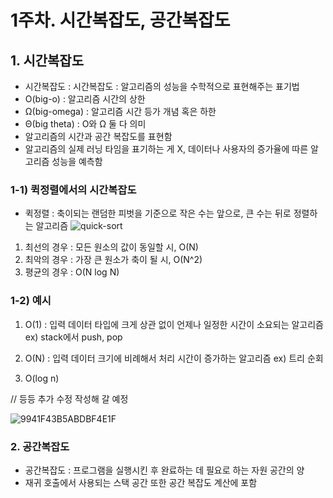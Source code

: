 # 1주차. 시간복잡도, 공간복잡도

## 1. 시간복잡도
- 시간복잡도 : 시간복잡도 : 알고리즘의 성능을 수학적으로 표현해주는 표기법
- O(big-o) : 알고리즘 시간의 상한
- Ω(big-omega) : 알고리즘 시간 등가 개념 혹은 하한
- Θ(big theta) : O와 Ω 둘 다 의미
- 알고리즘의 시간과 공간 복잡도를 표현함
- 알고리즘의 실제 러닝 타임을 표기하는 게 X, 데이터나 사용자의 증가율에 따른 알고리즘 성능을 예측함

### 1-1) 퀵정렬에서의 시간복잡도
- 퀵정렬 : 축이되는 랜덤한 피벗을 기준으로 작은 수는 앞으로, 큰 수는 뒤로 정렬하는 알고리즘
![quick-sort](https://user-images.githubusercontent.com/62649658/158055092-0d161199-8657-487a-9ec9-1f92af572237.png)
1) 최선의 경우 : 모든 원소의 값이 동일할 시, O(N)
2) 최악의 경우 : 가장 큰 원소가 축이 될 시, O(N^2)
3) 평균의 경우 : O(N log N) 

### 1-2) 예시
1) O(1)
: 입력 데이터 타입에 크게 상관 없이 언제나 일정한 시간이 소요되는 알고리즘
ex) stack에서 push, pop

2) O(N)
: 입력 데이터 크기에 비례해서 처리 시간이 증가하는 알고리즘
ex) 트리 순회

3) O(log n)

// 등등 추가 수정 작성해 갈 예정

![9941F43B5ABDBF4E1F](https://user-images.githubusercontent.com/62649658/158054300-46e167a6-a7be-48d7-9bae-5935e4945659.png)

### 2. 공간복잡도
- 공간복잡도 : 프로그램을 실행시킨 후 완료하는 데 필요로 하는 자원 공간의 양
- 재귀 호출에서 사용되는 스택 공간 또한 공간 복잡도 계산에 포함
